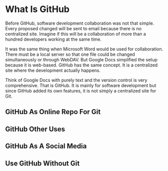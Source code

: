 # What Is GitHub
Before GitHub, software development collaboration
was not that simple. Every proposed changed
will be sent to email because there is no 
centralized site. Imagine if this will be
a collaboration of more than a hundred developers
working at the same time.

It was the same thing when Microsoft Word would 
be used for collaboration. There must be a local
server so that one file could be changed
simultaneously or through WebDAV. But Google Docs
simplified the setup because it is web-based.
GitHub has the same concept. It is a centralized
site where the development actually happens.

Think of Google Docs with purely text and 
the version control is very comprehensive.
That is GitHub. It is mainly for software
development but since GitHub added its own
features, it is not simply a centralized
site for Git.

## GitHub As Online Repo For Git

## GitHub Other Uses

## GitHub As A Social Media

## Use GitHub Without Git
